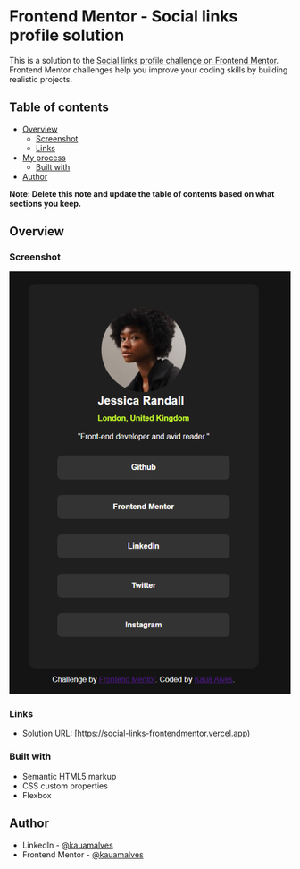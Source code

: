 # Frontend Mentor - Social links profile solution

This is a solution to the [Social links profile challenge on Frontend Mentor](https://www.frontendmentor.io/challenges/social-links-profile-UG32l9m6dQ). Frontend Mentor challenges help you improve your coding skills by building realistic projects. 

## Table of contents

- [Overview](#overview)
  - [Screenshot](#screenshot)
  - [Links](#links)
- [My process](#my-process)
  - [Built with](#built-with)
- [Author](#author)

**Note: Delete this note and update the table of contents based on what sections you keep.**

## Overview

### Screenshot

![](./screenshot.png)

### Links
- Solution URL: [https://social-links-frontendmentor.vercel.app)

### Built with

- Semantic HTML5 markup
- CSS custom properties
- Flexbox

## Author
- LinkedIn - [@kauamalves](https://www.linkedin.com/in/kauamalves/)
- Frontend Mentor - [@kauamalves](https://www.frontendmentor.io/profile/kauamalves)

